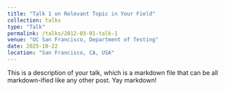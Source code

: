 ```yaml
---
title: "Talk 1 on Relevant Topic in Your Field"
collection: talks
type: "Talk"
permalink: /talks/2012-03-01-talk-1
venue: "UC San Francisco, Department of Testing"
date: 2025-10-22
location: "San Francisco, CA, USA"
---
```


This is a description of your talk, which is a markdown file that can be all markdown-ified like any other post. Yay markdown!
